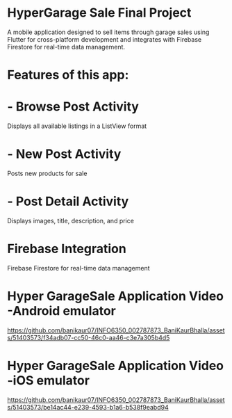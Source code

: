 # HyperGarage Sale Final Project

A mobile application designed to sell items through garage sales using Flutter for cross-platform development and integrates with Firebase Firestore for real-time data management.

# Features of this app:

# - Browse Post Activity
Displays all available listings in a ListView format
# - New Post Activity
Posts new products for sale
# - Post Detail Activity
Displays images, title, description, and price

# Firebase Integration

Firebase Firestore for real-time data management


# Hyper GarageSale Application Video -Android emulator

https://github.com/banikaur07/INFO6350_002787873_BaniKaurBhalla/assets/51403573/f34adb07-cc50-46c0-aa46-c3e7a305b4d5



# Hyper GarageSale Application Video -iOS emulator


https://github.com/banikaur07/INFO6350_002787873_BaniKaurBhalla/assets/51403573/be14ac44-e239-4593-b1a6-b538f9eabd94



